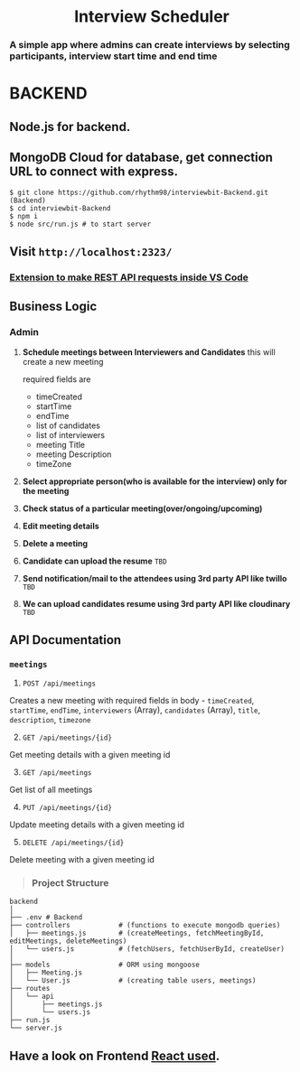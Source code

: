 <h1 align = "center" > Interview Scheduler </h1>

</p>

### A simple app where admins can create interviews by selecting participants, interview start time and end time

# BACKEND

## Node.js for backend.

## MongoDB Cloud for database, get connection URL to connect with express.

```shell
$ git clone https://github.com/rhythm98/interviewbit-Backend.git (Backend)
$ cd interviewbit-Backend
$ npm i
$ node src/run.js # to start server
```
## Visit `http://localhost:2323/`

### [Extension to make REST API requests inside VS Code](https://marketplace.visualstudio.com/items?itemName=humao.rest-client)
<!-- see rest -->

## Business Logic

### Admin

1. **Schedule meetings between Interviewers and Candidates**
   this will create a new meeting
    
    required fields are

   - timeCreated
   - startTime
   - endTime
   - list of candidates
   - list of interviewers
   - meeting Title
   - meeting Description
   - timeZone


2. **Select appropriate person(who is available for the interview) only for the meeting**
   

3. **Check status of a particular meeting(over/ongoing/upcoming)**
   
4. **Edit meeting details** 

5. **Delete a meeting**

6. **Candidate can upload the resume** `TBD`

7. **Send notification/mail to the attendees using 3rd party API like twillo** `TBD`

8. **We can upload candidates resume using 3rd party API like cloudinary** `TBD`

## API Documentation

### `meetings`

1. `POST /api/meetings`

Creates a new meeting with required fields in body - `timeCreated`, `startTime`, `endTime`, `interviewers` (Array), `candidates` (Array), `title`, `description`, `timezone` 

2. `GET /api/meetings/{id}`

Get meeting details with a given meeting id

3. `GET /api/meetings`

Get list of all meetings

4. `PUT /api/meetings/{id}`

Update meeting details with a given meeting id

5. `DELETE /api/meetings/{id}`

Delete meeting with a given meeting id


> ### Project Structure

```shell
backend
│
├── .env # Backend
├── controllers            # (functions to execute mongodb queries)
│   ├── meetings.js        # (createMeetings, fetchMeetingById, editMeetings, deleteMeetings)
│   └── users.js           # (fetchUsers, fetchUserById, createUser)
│
├── models                 # ORM using mongoose
│   ├── Meeting.js
│   └── User.js            # (creating table users, meetings)
├── routes
│   └── api
│       ├── meetings.js
│       └── users.js
├── run.js
└── server.js
```

## Have a look on Frontend **[React used](https://github.com/rhythm98/interviewbit-Backend)**.